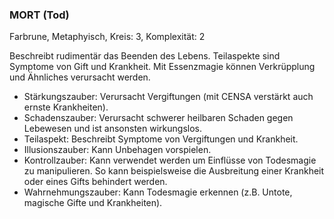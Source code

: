 ### MORT (Tod)

Farbrune, Metaphyisch, Kreis: 3, Komplexität: 2

Beschreibt rudimentär das Beenden des Lebens. Teilaspekte sind Symptome von Gift und Krankheit. Mit Essenzmagie
können Verkrüpplung und Ähnliches verursacht werden.

* Stärkungszauber: Verursacht Vergiftungen (mit CENSA verstärkt auch ernste Krankheiten).
* Schadenszauber: Verursacht schwerer heilbaren Schaden gegen Lebewesen und ist ansonsten wirkungslos.
* Teilaspekt: Beschreibt Symptome von Vergiftungen und Krankheit.
* Illusionszauber: Kann Unbehagen vorspielen.
* Kontrollzauber: Kann verwendet werden um Einflüsse von Todesmagie zu manipulieren. So kann beispielsweise die
 Ausbreitung einer Krankheit oder eines Gifts behindert werden.
* Wahrnehmungszauber: Kann Todesmagie erkennen (z.B. Untote, magische Gifte und Krankheiten).

